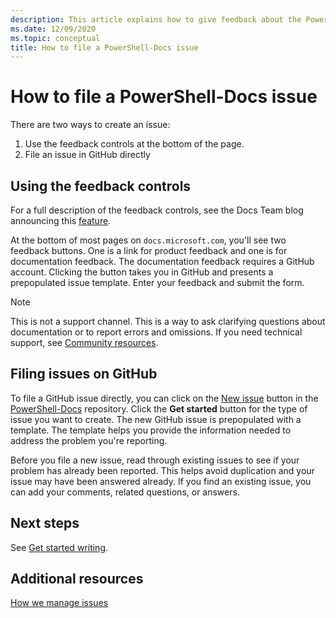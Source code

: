```yaml
---
description: This article explains how to give feedback about the PowerShell documentation.
ms.date: 12/09/2020
ms.topic: conceptual
title: How to file a PowerShell-Docs issue
---
```

# How to file a PowerShell-Docs issue

There are two ways to create an issue:

1. Use the feedback controls at the bottom of the page.
1. File an issue in GitHub directly

## Using the feedback controls

For a full description of the feedback controls, see the Docs Team blog announcing this
[feature][feedback].

At the bottom of most pages on `docs.microsoft.com`, you'll see two feedback buttons. One is a link
for product feedback and one is for documentation feedback. The documentation feedback requires a
GitHub account. Clicking the button takes you in GitHub and presents a prepopulated issue template.
Enter your feedback and submit the form.

> [!NOTE]
> This is not a support channel. This is a way to ask clarifying questions about documentation or
> to report errors and omissions. If you need technical support, see
> [Community resources](../community-support.md).

## Filing issues on GitHub

To file a GitHub issue directly, you can click on the [New issue][new-issue] button in the
[PowerShell-Docs][docs-issues] repository. Click the **Get started** button for the type of issue
you want to create. The new GitHub issue is prepopulated with a template. The template helps you
provide the information needed to address the problem you're reporting.

Before you file a new issue, read through existing issues to see if your problem has already been
reported. This helps avoid duplication and your issue may have been answered already. If you find an
existing issue, you can add your comments, related questions, or answers.

## Next steps

See [Get started writing](get-started-writing.md).

## Additional resources

[How we manage issues](managing-issues.md)

<!-- reference links -->
[feedback]: /teamblog/a-new-feedback-system-is-coming-to-docs
[new-issue]: https://github.com/MicrosoftDocs/PowerShell-Docs/issues/new/choose
[docs-issues]: https://github.com/MicrosoftDocs/PowerShell-Docs/issues
